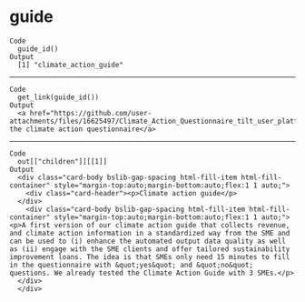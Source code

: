# guide

    Code
      guide_id()
    Output
      [1] "climate_action_guide"

---

    Code
      get_link(guide_id())
    Output
      <a href="https://github.com/user-attachments/files/16625497/Climate_Action_Questionnaire_tilt_user_platform.xlsx">Download the climate action questionnaire</a>

---

    Code
      out[["children"]][[1]]
    Output
      <div class="card-body bslib-gap-spacing html-fill-item html-fill-container" style="margin-top:auto;margin-bottom:auto;flex:1 1 auto;">
        <div class="card-header"><p>Climate action guide</p>
      </div>
        <div class="card-body bslib-gap-spacing html-fill-item html-fill-container" style="margin-top:auto;margin-bottom:auto;flex:1 1 auto;"><p>A first version of our climate action guide that collects revenue, and climate action information in a standardized way from the SME and can be used to (i) enhance the automated output data quality as well as (ii) engage with the SME clients and offer tailored sustainability improvement loans. The idea is that SMEs only need 15 minutes to fill in the questionnaire with &quot;yes&quot; and &quot;no&quot; questions. We already tested the Climate Action Guide with 3 SMEs.</p>
      </div>
      </div>

